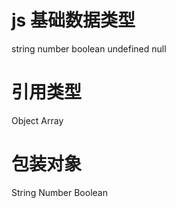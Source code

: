 # js 基础数据类型
string number boolean undefined null

# 引用类型
Object Array

# 包装对象
String Number Boolean
